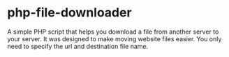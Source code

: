# php-file-downloader
A simple PHP script that helps you download a file from another server to your server. It was designed to make moving website files easier. You only need to specify the url and destination file name.

